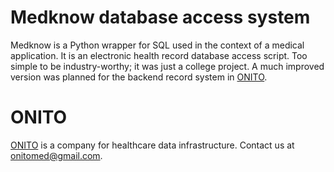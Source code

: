 # Medknow database access system

Medknow is a Python wrapper for SQL used in the context of a medical application. It is an electronic health record database access script. Too simple to be industry-worthy; it was just a college project. A much improved version was planned for the backend record system in [ONITO](https://onitomed.github.io).

# ONITO

[ONITO](https://onitomed.github.io) is a company for healthcare data infrastructure. Contact us at onitomed@gmail.com.
